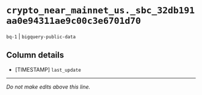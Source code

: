 # `crypto_near_mainnet_us._sbc_32db191aa0e94311ae9c00c3e6701d70`
`bq-1` | `bigquery-public-data`

## Column details
* [TIMESTAMP] `last_update`

-------------------------------------------------------------------------------
*Do not make edits above this line.*
